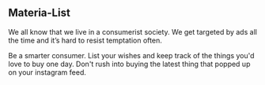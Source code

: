 ## Materia-List

We all know that we live in a consumerist society. We get targeted by ads all the time and it’s hard to resist temptation often.

Be a smarter consumer. List your wishes and keep  track of the things you'd love to buy one day. Don't rush into buying the latest thing that popped up on your instagram feed.

<!-- Materialist is a List App that helps you to keep track of the things you want to buy: clothes, shoes, watches, wines, etc.
The idea is that people can’t lose focus of what they really want and people start buying goods that last as opposed to the last thing they’ve seen on an Instagram sponsored post or on ASOS. -->